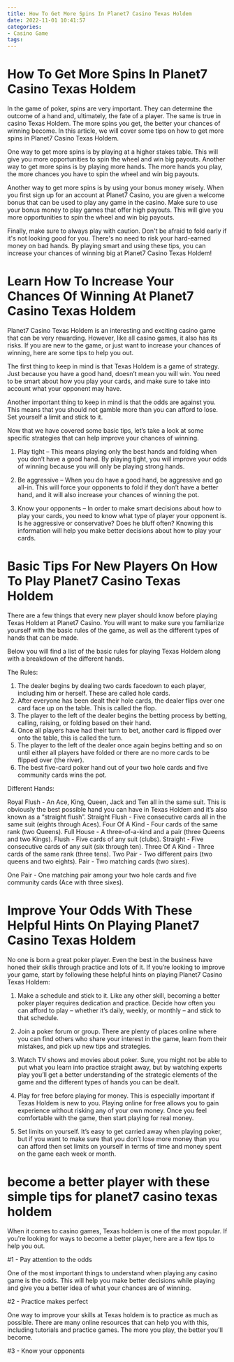 ```yaml
---
title: How To Get More Spins In Planet7 Casino Texas Holdem 
date: 2022-11-01 10:41:57
categories:
- Casino Game
tags:
---
```



#  How To Get More Spins In Planet7 Casino Texas Holdem 

In the game of poker, spins are very important. They can determine the outcome of a hand and, ultimately, the fate of a player. The same is true in casino Texas Holdem. The more spins you get, the better your chances of winning become. In this article, we will cover some tips on how to get more spins in Planet7 Casino Texas Holdem.

One way to get more spins is by playing at a higher stakes table. This will give you more opportunities to spin the wheel and win big payouts. Another way to get more spins is by playing more hands. The more hands you play, the more chances you have to spin the wheel and win big payouts.

Another way to get more spins is by using your bonus money wisely. When you first sign up for an account at Planet7 Casino, you are given a welcome bonus that can be used to play any game in the casino. Make sure to use your bonus money to play games that offer high payouts. This will give you more opportunities to spin the wheel and win big payouts.

Finally, make sure to always play with caution. Don't be afraid to fold early if it's not looking good for you. There's no need to risk your hard-earned money on bad hands. By playing smart and using these tips, you can increase your chances of winning big at Planet7 Casino Texas Holdem!

#  Learn How To Increase Your Chances Of Winning At Planet7 Casino Texas Holdem 

Planet7 Casino Texas Holdem is an interesting and exciting casino game that can be very rewarding. However, like all casino games, it also has its risks. If you are new to the game, or just want to increase your chances of winning, here are some tips to help you out.

The first thing to keep in mind is that Texas Holdem is a game of strategy. Just because you have a good hand, doesn’t mean you will win. You need to be smart about how you play your cards, and make sure to take into account what your opponent may have.

Another important thing to keep in mind is that the odds are against you. This means that you should not gamble more than you can afford to lose. Set yourself a limit and stick to it.

Now that we have covered some basic tips, let’s take a look at some specific strategies that can help improve your chances of winning.

1) Play tight – This means playing only the best hands and folding when you don’t have a good hand. By playing tight, you will improve your odds of winning because you will only be playing strong hands.

2) Be aggressive – When you do have a good hand, be aggressive and go all-in. This will force your opponents to fold if they don’t have a better hand, and it will also increase your chances of winning the pot.

3) Know your opponents – In order to make smart decisions about how to play your cards, you need to know what type of player your opponent is. Is he aggressive or conservative? Does he bluff often? Knowing this information will help you make better decisions about how to play your cards.

#  Basic Tips For New Players On How To Play Planet7 Casino Texas Holdem 

There are a few things that every new player should know before playing Texas Holdem at Planet7 Casino. You will want to make sure you familiarize yourself with the basic rules of the game, as well as the different types of hands that can be made.

Below you will find a list of the basic rules for playing Texas Holdem along with a breakdown of the different hands.

The Rules:
1. The dealer begins by dealing two cards facedown to each player, including him or herself. These are called hole cards.
2. After everyone has been dealt their hole cards, the dealer flips over one card face up on the table. This is called the flop.
3. The player to the left of the dealer begins the betting process by betting, calling, raising, or folding based on their hand. 
4. Once all players have had their turn to bet, another card is flipped over onto the table, this is called the turn. 
5. The player to the left of the dealer once again begins betting and so on until either all players have folded or there are no more cards to be flipped over (the river). 
6. The best five-card poker hand out of your two hole cards and five community cards wins the pot. 

Different Hands: 

Royal Flush - An Ace, King, Queen, Jack and Ten all in the same suit. This is obviously the best possible hand you can have in Texas Holdem and it’s also known as a “straight flush”. 
Straight Flush - Five consecutive cards all in the same suit (eights through Aces). 
Four Of A Kind - Four cards of the same rank (two Queens). 
Full House - A three-of-a-kind and a pair (three Queens and two Kings). 
Flush - Five cards of any suit (clubs). 
Straight - Five consecutive cards of any suit (six through ten). 
Three Of A Kind - Three cards of the same rank (three tens). 
Two Pair - Two different pairs (two queens and two eights). 
Pair - Two matching cards (two sixes). 

One Pair - One matching pair among your two hole cards and five community cards (Ace with three sixes).

#  Improve Your Odds With These Helpful Hints On Playing Planet7 Casino Texas Holdem 

No one is born a great poker player. Even the best in the business have honed their skills through practice and lots of it. If you’re looking to improve your game, start by following these helpful hints on playing Planet7 Casino Texas Holdem:

1) Make a schedule and stick to it. Like any other skill, becoming a better poker player requires dedication and practice. Decide how often you can afford to play – whether it’s daily, weekly, or monthly – and stick to that schedule.

2) Join a poker forum or group. There are plenty of places online where you can find others who share your interest in the game, learn from their mistakes, and pick up new tips and strategies.

3) Watch TV shows and movies about poker. Sure, you might not be able to put what you learn into practice straight away, but by watching experts play you’ll get a better understanding of the strategic elements of the game and the different types of hands you can be dealt.

4) Play for free before playing for money. This is especially important if Texas Holdem is new to you. Playing online for free allows you to gain experience without risking any of your own money. Once you feel comfortable with the game, then start playing for real money.

5) Set limits on yourself. It’s easy to get carried away when playing poker, but if you want to make sure that you don’t lose more money than you can afford then set limits on yourself in terms of time and money spent on the game each week or month.

#  become a better player with these simple tips for planet7 casino texas holdem

When it comes to casino games, Texas holdem is one of the most popular. If you're looking for ways to become a better player, here are a few tips to help you out.

#1 - Pay attention to the odds

One of the most important things to understand when playing any casino game is the odds. This will help you make better decisions while playing and give you a better idea of what your chances are of winning.

#2 - Practice makes perfect

One way to improve your skills at Texas holdem is to practice as much as possible. There are many online resources that can help you with this, including tutorials and practice games. The more you play, the better you'll become.

#3 - Know your opponents

